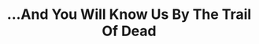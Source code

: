 ---
title: "...And You Will Know Us By The Trail Of Dead"
summary: "American alternative rock band from Austin, Texas, founded 1994."
image: "and-you-will-know-us-by-the-trail-of-dead.jpg"
---
